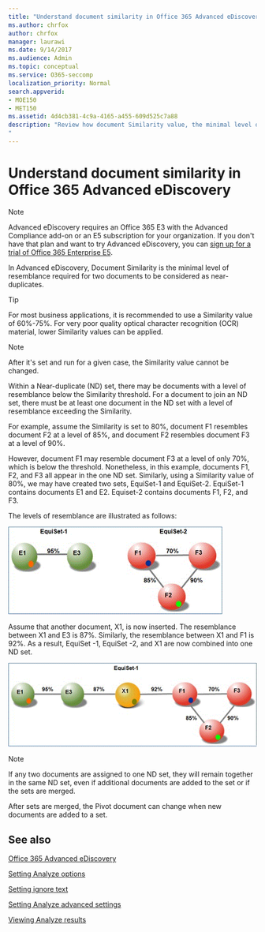 ```yaml
---
title: "Understand document similarity in Office 365 Advanced eDiscovery"
ms.author: chrfox
author: chrfox
manager: laurawi
ms.date: 9/14/2017
ms.audience: Admin
ms.topic: conceptual
ms.service: O365-seccomp
localization_priority: Normal
search.appverid: 
- MOE150
- MET150
ms.assetid: 4d4cb381-4c9a-4165-a455-609d525c7a88
description: "Review how document Similarity value, the minimal level of resemblance for two files to be considered near-duplicates, works in Office 365 Advanced eDiscovery.
"
---
```


# Understand document similarity in Office 365 Advanced eDiscovery

> [!NOTE]
> Advanced eDiscovery requires an Office 365 E3 with the Advanced Compliance add-on or an E5 subscription for your organization. If you don't have that plan and want to try Advanced eDiscovery, you can [sign up for a trial of Office 365 Enterprise E5](https://go.microsoft.com/fwlink/p/?LinkID=698279). 
  
In Advanced eDiscovery, Document Similarity is the minimal level of resemblance required for two documents to be considered as near-duplicates.
  
> [!TIP]
> For most business applications, it is recommended to use a Similarity value of 60%-75%. For very poor quality optical character recognition (OCR) material, lower Similarity values can be applied. 
  
> [!NOTE]
> After it's set and run for a given case, the Similarity value cannot be changed. 
  
Within a Near-duplicate (ND) set, there may be documents with a level of resemblance below the Similarity threshold. For a document to join an ND set, there must be at least one document in the ND set with a level of resemblance exceeding the Similarity. 
  
For example, assume the Similarity is set to 80%, document F1 resembles document F2 at a level of 85%, and document F2 resembles document F3 at a level of 90%. 
  
However, document F1 may resemble document F3 at a level of only 70%, which is below the threshold. Nonetheless, in this example, documents F1, F2, and F3 all appear in the one ND set. Similarly, using a Similarity value of 80%, we may have created two sets, EquiSet-1 and EquiSet-2. EquiSet-1 contains documents E1 and E2. Equiset-2 contains documents F1, F2, and F3. 
  
The levels of resemblance are illustrated as follows:
  
![Document similarity](media/3907ea7d-e28a-4027-8fc3-be090dd39144.gif)
  
Assume that another document, X1, is now inserted. The resemblance between X1 and E3 is 87%. Similarly, the resemblance between X1 and F1 is 92%. As a result, EquiSet -1, EquiSet -2, and X1 are now combined into one ND set.
  
![Document Similarity](media/d140d347-33d5-475a-af04-594a0f2ab13d.gif)
  
> [!NOTE]
> If any two documents are assigned to one ND set, they will remain together in the same ND set, even if additional documents are added to the set or if the sets are merged. 
  
After sets are merged, the Pivot document can change when new documents are added to a set. 
  
## See also

[Office 365 Advanced eDiscovery](office-365-advanced-ediscovery.md)
  
[Setting Analyze options](set-analyze-options-in-advanced-ediscovery.md)
  
[Setting ignore text](set-ignore-text-in-advanced-ediscovery.md)
  
[Setting Analyze advanced settings](set-analyze-advanced-settings-in-advanced-ediscovery.md)
  
[Viewing Analyze results](view-analyze-results-in-advanced-ediscovery.md)

